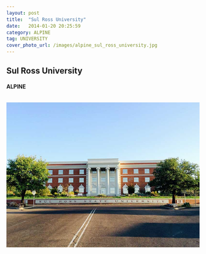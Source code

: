 ```yaml
---
layout: post
title:  "Sul Ross University"
date:   2014-01-20 20:25:59
category: ALPINE
tag: UNIVERSITY
cover_photo_url: /images/alpine_sul_ross_university.jpg
---
```


<div class="section-title">
  <h2>Sul Ross University</h2>
    <h4>ALPINE</h4>
    <div class="divider-border"></div>
</div> 
<div class="column small-6">
    <p>
    </p>
<div class="column small-6">
    <img src="/images/alpine_sul_ross_university.jpg">
</div>